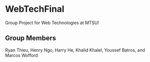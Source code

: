 # WebTechFinal
Group Project for Web Technologies at MTSU!

## Group Members
Ryan Thieu, Henry Ngo, Harry He, Khalid Khalel, Youssef Batros, and Marcos Wofford
